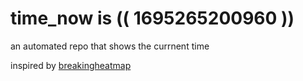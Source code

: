 # time_now is (( 1695265200960 ))

an automated repo that shows the currnent time

inspired by [breakingheatmap](https://github.com/breakingheatmap/breakingheatmap)